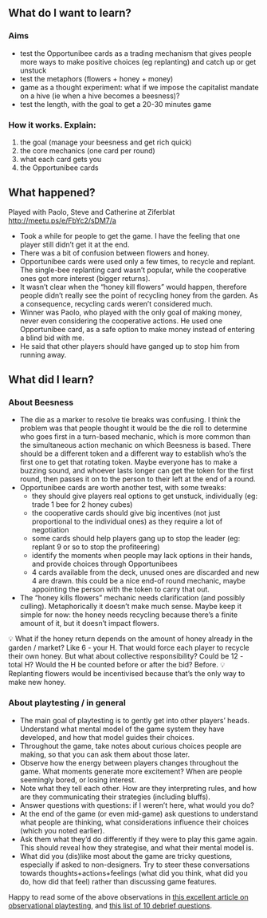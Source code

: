 ## What do I want to learn?

### Aims

- test the Opportunibee cards as a trading mechanism that gives people more ways to make positive choices (eg replanting) and catch up or get unstuck
- test the metaphors (flowers + honey + money)
- game as a thought experiment: what if we impose the capitalist mandate on a hive (ie when a hive becomes a beesness)?
- test the length, with the goal to get a 20-30 minutes game

### How it works. Explain:

1. the goal (manage your beesness and get rich quick)
2. the core mechanics (one card per round)
3. what each card gets you
4. the Opportunibee cards

## What happened?

Played with Paolo, Steve and Catherine at Ziferblat
http://meetu.ps/e/FbYc2/sDM7/a

- Took a while for people to get the game. I have the feeling that one player still didn’t get it at the end.
- There was a bit of confusion between flowers and honey.
- Opportunibee cards were used only a few times, to recycle and replant. The single-bee replanting card wasn’t popular, while the cooperative ones got more interest (bigger returns).
- It wasn’t clear when the “honey kill flowers” would happen, therefore people didn’t really see the point of recycling honey from the garden.  As a consequence, recycling cards weren’t considered much.
- Winner was Paolo, who played with the only goal of making money, never even considering the cooperative actions. He used one Opportunibee card, as a safe option to make money instead of entering a blind bid with me.
- He said that other players should have ganged up to stop him from running away.

## What did I learn?

### About Beesness

- The die as a marker to resolve tie breaks was confusing. I think the problem was that people thought it would be the die roll to determine who goes first in a turn-based mechanic, which is more common than the simultaneous action mechanic on which Beesness is based. There should be a different token and a different way to establish who’s the first one to get that rotating token. Maybe everyone has to make a buzzing sound, and whoever lasts longer can get the token for the first round, then passes it on to the person to their left at the end of a round.
- Opportunibee cards are worth another test, with some tweaks:
    - they should give players real options to get unstuck, individually (eg: trade 1 bee for 2 honey cubes)
    - the cooperative cards should give big incentives (not just proportional to the individual ones) as they require a lot of negotiation
    - some cards should help players gang up to stop the leader (eg: replant 9 or so to stop the profiteering)
    - identify the moments when people may lack options in their hands, and provide choices through Opportunibees
    - 4 cards available from the deck, unused ones are discarded and new 4 are drawn. this could be a nice end-of round mechanic, maybe appointing the person with the token to carry that out.
- The “honey kills flowers” mechanic needs clarification (and possibly culling). Metaphorically it doesn’t make much sense. Maybe keep it simple for now: the honey needs recycling because there’s a finite amount of it, but it doesn’t impact flowers.  

💡 What if the honey return depends on the amount of honey already in the garden / market? Like 6 - your H. That would force each player to recycle their own honey. But what about collective responsibility? Could be 12 - total H? Would the H be counted before or after the bid? Before.
💡 Replanting flowers would be incentivised because that’s the only way to make new honey.

### About playtesting / in general

- The main goal of playtesting is to gently get into other players’ heads. Understand what mental model of the game system they have developed, and how that model guides their choices.
- Throughout the game, take notes about curious choices people are making, so that you can ask them about those later.
- Observe how the energy between players changes throughout the game. What moments generate more excitement? When are people seemingly bored, or losing interest.
- Note what they tell each other. How are they interpreting rules, and how are they communicating their strategies (including bluffs).
- Answer questions with questions: if I weren’t here, what would you do?
- At the end of the game (or even mid-game) ask questions to understand what people are thinking, what considerations influence their choices (which you noted earlier).
- Ask them what they’d do differently if they were to play this game again. This should reveal how they strategise, and what their mental model is.
- What did you (dis)like most about the game are tricky questions, especially if asked to non-designers. Try to steer these conversations towards thoughts+actions+feelings (what did you think, what did you do, how did that feel) rather than discussing game features.

Happy to read some of the above observations in [this excellent article on observational playtesting](http://johnbrieger.com/blog/?p=285), and [this list of 10 debrief questions](https://www.gamasutra.com/blogs/WesleyRockholz/20140418/215819/10_Insightful_Playtest_Questions.php).
